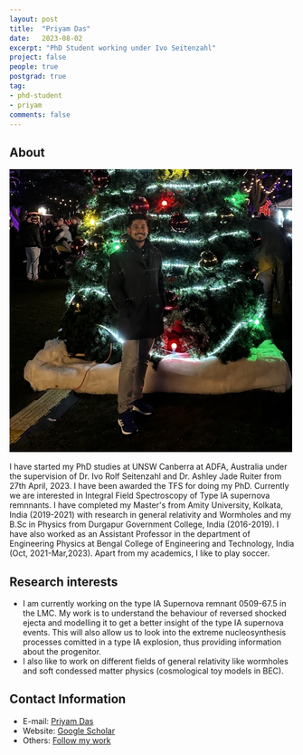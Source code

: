 ```yaml
---
layout: post
title:  "Priyam Das"
date:   2023-08-02
excerpt: "PhD Student working under Ivo Seitenzahl"
project: false
people: true
postgrad: true
tag:
- phd-student
- priyam
comments: false
---
```


## About

<img src="/assets/img/priyam.jpg" class="img-profile" />

I have started my PhD studies at UNSW Canberra at ADFA, Australia under the supervision of Dr. Ivo Rolf Seitenzahl and Dr. Ashley Jade Ruiter from 27th April, 2023. I have been awarded the TFS for doing my PhD. Currently we are interested in Integral Field Spectroscopy of Type IA supernova remnnants. I have completed my Master's from Amity University, Kolkata, India (2019-2021) with research in general relativity and Wormholes and my B.Sc in Physics from Durgapur Government College, India (2016-2019). I have also worked as an Assistant Professor in the department of Engineering Physics at Bengal College of Engineering and Technology, India (Oct, 2021-Mar,2023). Apart from my academics, I like to play soccer.

## Research interests

- I am currently working on the type IA Supernova remnant 0509-67.5 in the LMC. My work is to understand the behaviour of reversed shocked ejecta and modelling it to get a better insight of the type IA supernova events. This will also allow us to look into the extreme nucleosynthesis processes comitted in a type IA explosion, thus providing information about the progenitor.
- I also like to work on different fields of general relativity like wormholes and soft condessed matter physics (cosmological toy models in BEC).


## Contact Information

- E-mail: [Priyam Das](mailto:priyam.das@adfa.edu.au)
- Website: [Google Scholar](https://scholar.google.com.au/citations?hl=en&user=NzW2gpcAAAAJ)
- Others: [Follow my work](https://github.com/Pdas888)
